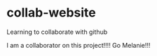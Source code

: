 # collab-website
Learning to collaborate with github

I am a collaborator on this project!!!! Go Melanie!!!